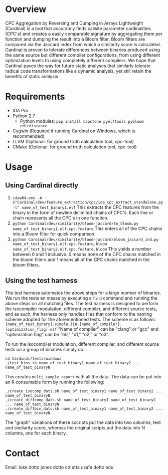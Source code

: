 # Overview
CPC Aggregation by Reversing and Dumping in Arrays Lightweight (Cardinal) is a tool that accurately finds callsite parameter cardinalities (CPC's) and creates a easily comparable signature by aggregating them per function and dumping the result into a Bloom filter. Bloom filters are compared via the Jaccard index from which a similarity score is calculated. Cardinal is proven to tolerate differences between binaries produced using the same source but different compiler configurations, from using different optimization levels to using completely different compilers. We hope that Cardinal paves the way for future static analyses that similarly tolerate radical code transformations like a dynamic analysis, yet still retain the benefits of static analysis

# Requirements
* IDA Pro
* Python 2.7
  * Python modules: `pip install capstone pyelftools pybloom editdistance`
* Cygwin (Required if running Cardinal on Windows, which is recommended)
* LLVM (Optional: for ground truth calculation tool, cpc-tool)
* CMake (Optional: for ground truth calculation tool, cpc-tool)

# Usage
## Using Cardinal directly
1. `idaw64.exe -A -S"Cardinal/dev/feature_extraction/cpc/ida_cpc_extract_standalone.py -l" name_of_test_binary1.elf` This extracts the CPC features from the binary in the form of newline delimited chains of CPC's. Each line or chain represents all the CPC's in one function.
2. `python Cardinal/dev/similarity/bloom-jaccard/to_bloom.py name_of_test_binary1.elf.cpc.feature` This enters all of the CPC chains into a Bloom filter for quick comparison.
3. `python Cardinal/dev/similarity/bloom-jaccard/bloom_jaccard_ind.py name_of_test_binary1.elf.cpc.feature.bloom name_of_test_binary2.elf.cpc.feature.bloom` This yields a number between 0 and 1 inclusive. 0 means none of the CPC chains matched in the bloom filters and 1 means all of the CPC chains matched in the bloom filters.

## Using the test harness
The test harness automates the above steps for a large number of binaries. We run the tests en masse by executing a `find` command and running the above steps on all matching files. The test harness is designed to perform the isocompiler modulation, different compiler, and different source tests, and as such, the harness only handles files that conform to the naming scheme adopted for the aforementioned tests. The scheme is as follows: `[name_of_test_binary].simple.lin.[name_of_compiler].[optimization_flag].elf` "Name of compiler" can be "clang" or "gcc" and "optimization flag" can be "o0," "o1," "o2," or "o3".

To run the isocompiler modulation, different compiler, and different source tests on a group of binaries simply do:
```
cd Cardinal/tests/windows
./test_bins.sh name_of_test_binary1 name_of_test_binary2 ... name_of_test_binaryN
```

This creates `multi_sample.report` with all the data. The data can be put into an R consumable form by running the following:
```
./create_isocomp_dats.sh name_of_test_binary1 name_of_test_binary2 ... name_of_test_binaryN
./create_diffcomp_dats.sh name_of_test_binary1 name_of_test_binary2 ... name_of_test_binaryN
./create_diffbin_dats.sh name_of_test_binary1 name_of_test_binary2 ... name_of_test_binaryN
```
The "graph" variations of these sccripts put the data into two columns, test and similarity score, whereas the original scripts put the data into N columns, one for each binary.

# Contact
Email: luke dotto jones dotto ctr atta usafa dotto edu
